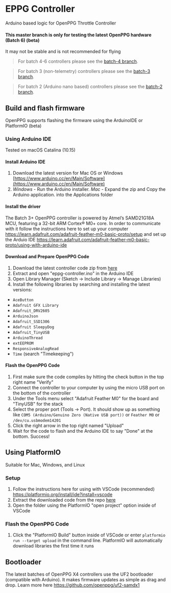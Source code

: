 # EPPG Controller

Arduino based logic for OpenPPG Throttle Controller

#### This master branch is only for testing the latest OpenPPG hardware (Batch 6) (beta)
It may not be stable and is not recommended for flying

> For batch 4-6 controllers please see the [batch-4 branch](https://github.com/openppg/eppg-controller/tree/batch-4).

> For batch 3 (non-telemetry) controllers please see the [batch-3 branch](https://github.com/openppg/eppg-controller/tree/batch-3).

> For batch 2 (Arduino nano based) controllers please see the [batch-2 branch](https://github.com/openppg/eppg-controller/tree/batch-2).

## Build and flash firmware
OpenPPG supports flashing the firmware using the ArduinoIDE or PlatformIO (beta)
### Using Arduino IDE

Tested on macOS Catalina (10.15)

#### Install Arduino IDE

1. Download the latest version for Mac OS or Windows [https://www.arduino.cc/en/Main/Software](https://www.arduino.cc/en/Main/Software)
2. *Windows* - Run the Arduino installer. *Mac* - Expand the zip and Copy the Arduino application. into the Applications folder

#### Install the driver

The Batch 3+ OpenPPG controller is powered by Atmel’s SAMD21G18A MCU, featuring a 32-bit ARM Cortex® M0+ core. In order to communicate with it follow the instructions here to set up your computer <https://learn.adafruit.com/adafruit-feather-m0-basic-proto/setup> and set up the Arduio IDE <https://learn.adafruit.com/adafruit-feather-m0-basic-proto/using-with-arduino-ide>

#### Download and Prepare OpenPPG Code

1. Download the latest controller code zip from [here](https://github.com/openppg/eppg-controller/archive/master.zip)
2. Extract and open "eppg-controller.ino" in the Arduino IDE
3. Open Library Manager (Sketch -> Include Library -> Manage Libraries)
4. Install the following libraries by searching and installing the latest versions:
- `AceButton`
- `Adafruit GFX Library`
- `Adafruit_DRV2605`
- `ArduinoJson`
- `Adafruit_SSD1306`
- `Adafruit SleepyDog`
- `Adafruit_TinyUSB`
- `ArduinoThread`
- `extEEPROM`
- `ResponsiveAnalogRead`
- `Time` (search "Timekeeping")

#### Flash the OpenPPG Code

1. First make sure the code compiles by hitting the check button in the top right name "Verify"
2. Connect the controller to your computer by using the micro USB port on the bottom of the controller
3. Under the Tools menu select "Adafruit Feather M0" for the board and "TinyUSB" for the stack
4. Select the proper port (Tools -> Port). It should show up as something like `COM5 (Arduino/Genuino Zero (Native USB port))` or `Feather M0` or `/dev/cu.usbmodem14201`
6. Click the right arrow in the top right named "Upload"
7. Wait for the code to flash and the Arduino IDE to say "Done" at the bottom. Success!


## Using PlatformIO
Suitable for Mac, Windows, and Linux

### Setup

1. Follow the instructions here for using with VSCode (recommended) https://platformio.org/install/ide?install=vscode
2. Extract the downloaded code from the repo [here](https://github.com/openppg/eppg-controller/archive/master.zip)
3. Open the folder using the PlatformIO "open project" option inside of VSCode

### Flash the OpenPPG Code

1. Click the "PlatformIO Build" button inside of VSCode or enter `platformio run --target upload` in the command line. PlatformIO will automatically download libraries the first time it runs

## Bootloader

The latest batches of OpenPPG X4 controllers use the UF2 bootloader (compatible with Arduino).
It makes firmware updates as simple as drag and drop.
Learn more here https://github.com/openppg/uf2-samdx1
